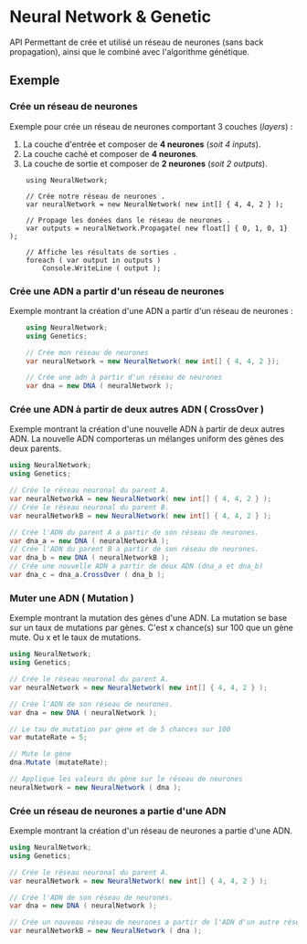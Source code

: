 # Neural Network & Genetic
API Permettant de crée et utilisé un réseau de neurones (sans back propagation), ainsi que le combiné avec l'algorithme génétique.

## Exemple
### Crée un réseau de neurones
Exemple pour crée un réseau de neurones comportant 3 couches (*layers*) :
1. La couche d'entrée et composer de **4 neurones** (*soit 4 inputs*).
2. La couche caché et composer de **4 neurones**.
3. La couche de sortie et composer de **2 neurones** (*soit 2 outputs*).
``` Csharp
    using NeuralNetwork;

    // Crée notre réseau de neurones .
    var neuralNetwork = new NeuralNetwork( new int[] { 4, 4, 2 } );

    // Propage les donées dans le réseau de neurones .
    var outputs = neuralNetwork.Propagate( new float[] { 0, 1, 0, 1} );

    // Affiche les résultats de sorties .
    foreach ( var output in outputs )
        Console.WriteLine ( output );
```
### Crée une ADN a partir d'un réseau de neurones
Exemple montrant la création d'une ADN a partir d'un réseau de neurones :
```csharp
    using NeuralNetwork;
    using Genetics;

    // Crée mon réseau de neurones
    var neuralNetwork = new NeuralNetwork( new int[] { 4, 4, 2 });

    // Crée une adn à partir d'un réseau de neurones
    var dna = new DNA ( neuralNetwork );
```

### Crée une ADN à partir de deux autres ADN ( CrossOver )
Exemple montrant la création d'une nouvelle ADN à partir de deux autres ADN. La nouvelle ADN comporteras un mélanges uniform des gènes des deux parents.
```csharp
using NeuralNetwork;
using Genetics;

// Crée le réseau neuronal du parent A.
var neuralNetworkA = new NeuralNetwork( new int[] { 4, 4, 2 } );
// Crée le réseau neuronal du parent B.
var neuralNetworkB = new NeuralNetwork( new int[] { 4, 4, 2 } );

// Crée l'ADN du parent A a partir de son réseau de neurones.
var dna_a = new DNA ( neuralNetworkA );
// Crée l'ADN du parent B a partir de son réseau de neurones.
var dna_b = new DNA ( neuralNetworkB );
// Crée une nouvelle ADN a partir de deux ADN (dna_a et dna_b)
var dna_c = dna_a.CrossOver ( dna_b );
```

### Muter une ADN ( Mutation )
Exemple montrant la mutation des gènes d'une ADN. La mutation se base sur un taux de mutations par gènes. C'est x chance(s) sur 100 que un gène mute. Ou x et le taux de mutations.
```csharp
using NeuralNetwork;
using Genetics;

// Crée le réseau neuronal du parent A.
var neuralNetwork = new NeuralNetwork( new int[] { 4, 4, 2 } );

// Crée l'ADN de son réseau de neurones.
var dna = new DNA ( neuralNetwork );

// Le tau de mutation par gène et de 5 chances sur 100
var mutateRate = 5;

// Mute le gène
dna.Mutate (mutateRate);

// Applique les valeurs du gène sur le réseau de neurones
neuralNetwork = new NeuralNetwork ( dna );
```

### Crée un réseau de neurones a partie d'une ADN
Exemple montrant la création d'un réseau de neurones a partie d'une ADN.
```csharp
using NeuralNetwork;
using Genetics;

// Crée le réseau neuronal du parent A.
var neuralNetwork = new NeuralNetwork( new int[] { 4, 4, 2 } );

// Crée l'ADN de son réseau de neurones.
var dna = new DNA ( neuralNetwork );

// Crée un nouveau réseau de neurones a partir de l'ADN d'un autre réseau de neurones.
var neuralNetworkB = new NeuralNetwork ( dna );
```